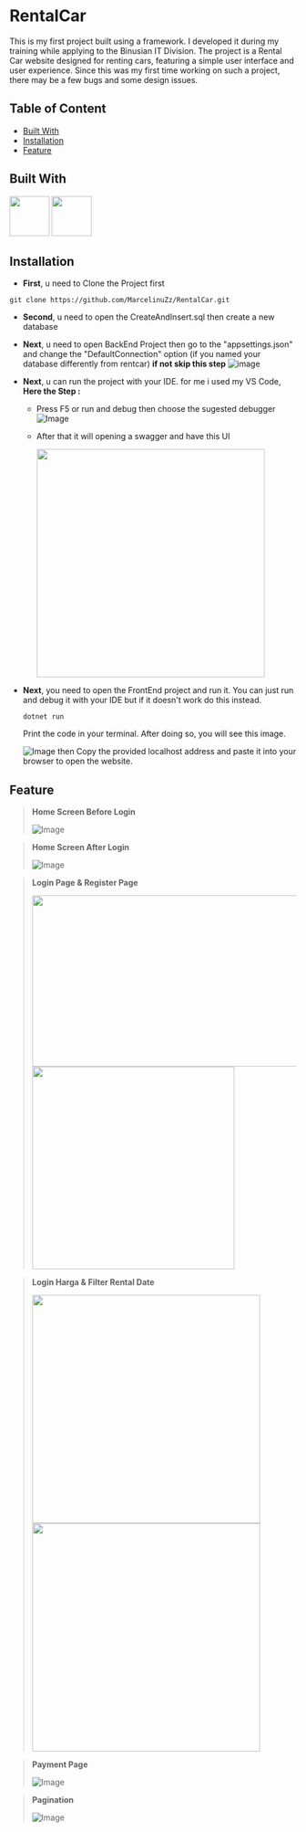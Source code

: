 # RentalCar 
This is my first project built using a framework. I developed it during my training while applying to the Binusian IT Division. The project is a Rental Car website designed for renting cars, featuring a simple user interface and user experience. Since this was my first time working on such a project, there may be a few bugs and some design issues.

## Table of Content
- [Built With](#built-with)
- [Installation](#installation)
- [Feature](#feature)

## Built With
   <p inner = "left">
   <img src ="https://github.com/user-attachments/assets/76386077-9978-4e92-9d51-17bd7818b343" width="70">
   <img src ="https://github.com/user-attachments/assets/d9992da3-71fc-4b8e-a6d3-98fa37935325" width="70">
   </p>

## Installation
* **First**, u need to Clone the Project first
```
git clone https://github.com/MarcelinuZz/RentalCar.git
```
* **Second**, u need to open the CreateAndInsert.sql then create a new database
* **Next**, u need to open BackEnd Project then go to the "appsettings.json" and change the "DefaultConnection" option (if you named your database differently from rentcar) **if not skip this step**
  ![image](https://github.com/user-attachments/assets/274b22f1-8d98-4cc5-b71b-6cc02722f8ce)
* **Next**, u can run the project with your IDE. for me i used my VS Code,
**Here the Step :**
  * Press F5 or run and debug then choose the sugested debugger
![Image](https://github.com/user-attachments/assets/ce5c4ede-28f9-47b3-b4d3-1352f2d1cada)

  * After that it will opening a swagger and have this UI
    <p inner = "left">
    <img src ="https://github.com/user-attachments/assets/0dfdb2cb-dfd7-460e-b94b-aad6a186fe2d" width="400">
    </p>
    
* **Next**, you need to open the FrontEnd project and run it. You can just run and debug it with your IDE but if it doesn't work do this instead.
  ```
  dotnet run
  ```
  Print the code in your terminal. After doing so, you will see this image.

  
  ![Image](https://github.com/user-attachments/assets/eaf4b329-9746-4005-ad97-7886093cd1e6)
  then Copy the provided localhost address and paste it into your browser to open the website.

## Feature
>**Home Screen Before Login**
>
>![Image](https://github.com/user-attachments/assets/c4bef696-cb6a-48bb-8ab6-cddec0015e6d)

>**Home Screen After Login**
>
>![Image](https://github.com/user-attachments/assets/bc005644-f57a-42c0-aecc-7ca8cfde9b18)

>**Login Page & Register Page**
>
><p inner = "left">
><img src ="https://github.com/user-attachments/assets/3b2a027d-90d7-4c2f-8c8c-9fad9db2a4b5" width="500" height="300">
><img src ="https://github.com/user-attachments/assets/d990b635-d63b-476a-911f-ec565390a946" width="355">
></p>

>**Login Harga & Filter Rental Date**
>
><p inner = "left">
><img src ="https://github.com/user-attachments/assets/e89ea718-05a1-438b-8503-4569312f8b31" width="400">
><img src ="https://github.com/user-attachments/assets/4a7cbbf5-91a7-4659-8f2e-5aded92a9550" width="400">
></p>

>**Payment Page**
>
>![Image](https://github.com/user-attachments/assets/a5fa1b03-7d17-404c-956f-5c4bfd254327)

>**Pagination**
>
>![Image](https://github.com/user-attachments/assets/bd2092ce-ca34-4f88-add1-b706a0d6755e)
